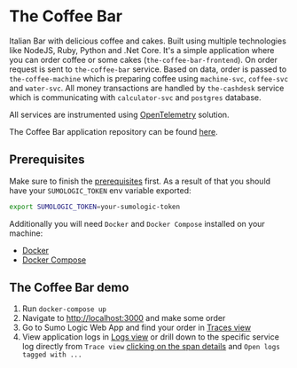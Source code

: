 # The Coffee Bar

Italian Bar with delicious coffee and cakes. Built using multiple technologies like NodeJS, Ruby, Python and .Net Core. 
It's a simple application where you can order coffee or some cakes (`the-coffee-bar-frontend`). On order request is sent to 
`the-coffee-bar` service. Based on data, order is passed to `the-coffee-machine` which is preparing coffee using 
`machine-svc`, `coffee-svc` and `water-svc`. All money transactions are handled by `the-cashdesk` service which is 
communicating with `calculator-svc` and `postgres` database.

All services are instrumented using [OpenTelemetry](https://opentelemetry.io/) solution.

The Coffee Bar application repository can be found [here](https://github.com/SumoLogic/the-coffee-bar).

## Prerequisites

Make sure to finish the [prerequisites](../demo/prerequisites/) first. As a result of that you should have your `SUMOLOGIC_TOKEN` env variable exported:

  ```bash
  export SUMOLOGIC_TOKEN=your-sumologic-token
  ```

Additionally you will need `Docker` and `Docker Compose` installed on your machine:

* [Docker](https://docs.docker.com/get-docker/)
* [Docker Compose](https://docs.docker.com/compose/install/)

## The Coffee Bar demo
1. Run `docker-compose up`
1. Navigate to [http://localhost:3000](http://localhost:3000) and make some order
1. Go to Sumo Logic Web App and find your order in [Traces view](https://help.sumologic.com/Traces/02Working_with_Tracing_data/03View_and_investigate_traces)
1. View application logs in [Logs view](https://help.sumologic.com/05Search/Get-Started-with-Search/Search-Basics/About-Search-Basics) or drill down to the specific service log directly from `Trace view` [clicking on the span details](https://help.sumologic.com/Traces/02Working_with_Tracing_data/03View_and_investigate_traces#details-pane) and `Open logs tagged with ...`
